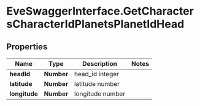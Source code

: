 # EveSwaggerInterface.GetCharactersCharacterIdPlanetsPlanetIdHead

## Properties
Name | Type | Description | Notes
------------ | ------------- | ------------- | -------------
**headId** | **Number** | head_id integer | 
**latitude** | **Number** | latitude number | 
**longitude** | **Number** | longitude number | 


